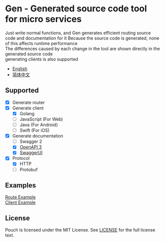 # Gen - Generated source code tool for micro services

Just write normal functions, and Gen generates efficient routing source code and documentation for it
Because the source code is generated, none of this affects runtime performance  
The differences caused by each change in the tool are shown directly in the generated source code  
generating clients is also supported  

- [English](https://github.com/wzshiming/gen/blob/master/README.md)
- [简体中文](https://github.com/wzshiming/gen/blob/master/README_cn.md)

## Supported

- [X] Generate router
- [X] Generate client
  - [X] Golang
  - [ ] JavaScript (For Web)
  - [ ] Java (For Android)
  - [ ] Swift (For iOS)
- [X] Generate documentation
  - [ ] Swagger 2
  - [X] [OpenAPI 3](https://github.com/OAI/OpenAPI-Style-Guide)
  - [X] [SwaggerUI](https://github.com/swagger-api/swagger-ui)
- [X] Protocol
  - [X] HTTP
  - [ ] Protobuf

## Examples

[Route Example](https://github.com/wzshiming/gen/blob/master/examples/route1/)  
[Client Example](https://github.com/wzshiming/gen/blob/master/examples/client1/)  

## License

Pouch is licensed under the MIT License. See [LICENSE](https://github.com/wzshiming/gen/blob/master/LICENSE) for the full license text.
